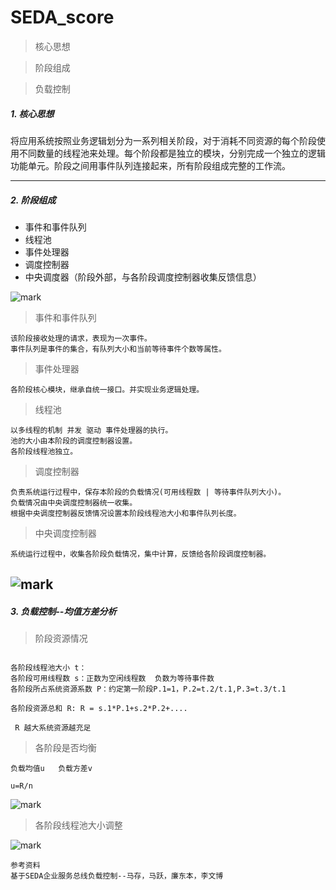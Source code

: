 # SEDA_score

> 核心思想

> 阶段组成

> 负载控制


#####  1. 核心思想

将应用系统按照业务逻辑划分为一系列相关阶段，对于消耗不同资源的每个阶段使用不同数量的线程池来处理。每个阶段都是独立的模块，分别完成一个独立的逻辑功能单元。阶段之间用事件队列连接起来，所有阶段组成完整的工作流。

---

#####  2. 阶段组成

- 事件和事件队列
- 线程池
- 事件处理器
- 调度控制器
- 中央调度器（阶段外部，与各阶段调度控制器收集反馈信息）

![mark](http://ox0rewbep.bkt.clouddn.com/blog/171216/Ll27dmBCLi.png?imageslim)

> 事件和事件队列

```
该阶段接收处理的请求，表现为一次事件。
事件队列是事件的集合，有队列大小和当前等待事件个数等属性。
```
> 事件处理器

```
各阶段核心模块，继承自统一接口。并实现业务逻辑处理。
```
> 线程池

```
以多线程的机制 并发 驱动 事件处理器的执行。
池的大小由本阶段的调度控制器设置。
各阶段线程池独立。
```
> 调度控制器

```
负责系统运行过程中，保存本阶段的负载情况(可用线程数 | 等待事件队列大小)。
负载情况由中央调度控制器统一收集。
根据中央调度控制器反馈情况设置本阶段线程池大小和事件队列长度。
```
> 中央调度控制器

```
系统运行过程中，收集各阶段负载情况，集中计算，反馈给各阶段调度控制器。
```
![mark](http://ox0rewbep.bkt.clouddn.com/blog/171216/cdm7ble7fE.png?imageslim)
---

##### 3. 负载控制--均值方差分析

> 阶段资源情况
```

各阶段线程池大小 t：
各阶段可用线程数 s：正数为空闲线程数  负数为等待事件数
各阶段所占系统资源系数 P：约定第一阶段P.1=1，P.2=t.2/t.1,P.3=t.3/t.1

各阶段资源总和 R: R = s.1*P.1+s.2*P.2+....

 R 越大系统资源越充足
```

> 各阶段是否均衡

```
负载均值u   负载方差v

u=R/n

```
![mark](http://ox0rewbep.bkt.clouddn.com/blog/171216/jIcm0648Fb.png?imageslim)


> 各阶段线程池大小调整


![mark](http://ox0rewbep.bkt.clouddn.com/blog/171216/JbidgG7eGi.png?imageslim)
```
参考资料
基于SEDA企业服务总线负载控制--马存，马跃，廉东本，李文博
```












